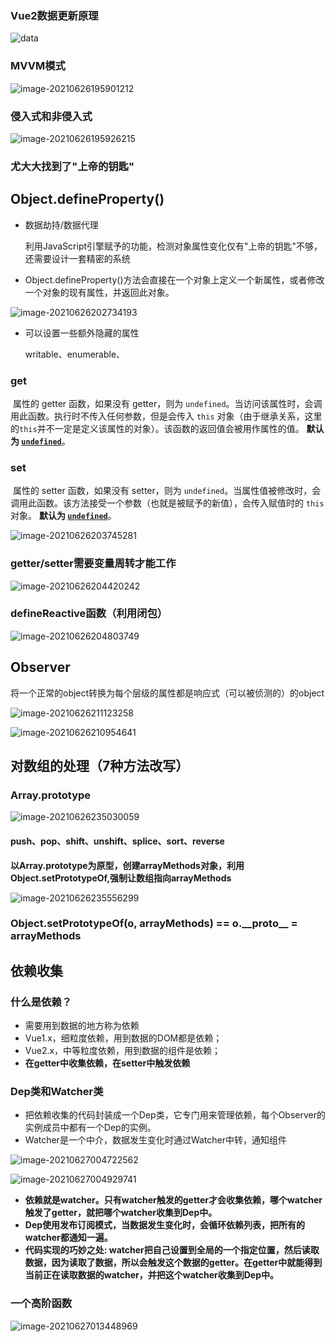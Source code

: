 ### 	Vue2数据更新原理

![data](README.assets/data.png)

### MVVM模式

![image-20210626195901212](README.assets/image-20210626195901212.png)



### 侵入式和非侵入式

![image-20210626195926215](README.assets/image-20210626195926215.png)



### 尤大大找到了"上帝的钥匙"

## Object.defineProperty()

- 数据劫持/数据代理

  利用JavaScript引擎赋予的功能，检测对象属性变化仅有"上帝的钥匙"不够，还需要设计一套精密的系统

- Object.defineProperty()方法会直接在一个对象上定义一个新属性，或者修改一个对象的现有属性，并返回此对象。

![image-20210626202734193](README.assets/image-20210626202734193.png)

- 可以设置一些额外隐藏的属性

  writable、enumerable、

### get

​	属性的 getter 函数，如果没有 getter，则为 `undefined`。当访问该属性时，会调用此函数。执行时不传入任何参数，但是会传入 `this` 对象（由于继承关系，这里的`this`并不一定是定义该属性的对象）。该函数的返回值会被用作属性的值。	**默认为 [`undefined`](https://developer.mozilla.org/zh-CN/docs/Web/JavaScript/Reference/Global_Objects/undefined)**。

### set

​	属性的 setter 函数，如果没有 setter，则为 `undefined`。当属性值被修改时，会调用此函数。该方法接受一个参数（也就是被赋予的新值），会传入赋值时的 `this` 对象。	**默认为 [`undefined`](https://developer.mozilla.org/zh-CN/docs/Web/JavaScript/Reference/Global_Objects/undefined)**。

![image-20210626203745281](README.assets/image-20210626203745281.png)

### getter/setter需要变量周转才能工作

![image-20210626204420242](README.assets/image-20210626204420242.png)



### defineReactive函数（利用闭包）

![image-20210626204803749](README.assets/image-20210626204803749.png)



## Observer

​	将一个正常的object转换为每个层级的属性都是响应式（可以被侦测的）的object

![image-20210626211123258](README.assets/image-20210626211123258.png)

![image-20210626210954641](README.assets/image-20210626210954641.png)



## 对数组的处理（7种方法改写）

### Array.prototype

![image-20210626235030059](README.assets/image-20210626235030059.png)

#### push、pop、shift、unshift、splice、sort、reverse

**以Array.prototype为原型，创建arrayMethods对象，利用Object.setPrototypeOf,强制让数组指向arrayMethods**

![image-20210626235556299](README.assets/image-20210626235556299.png)

### Object.setPrototypeOf(o, arrayMethods) == o.\_\_proto\_\_ = arrayMethods



## 依赖收集

### 什么是依赖？

- 需要用到数据的地方称为依赖
- Vue1.x，细粒度依赖，用到数据的DOM都是依赖；
- Vue2.x，中等粒度依赖，用到数据的组件是依赖；
- **在getter中收集依赖，在setter中触发依赖**

### Dep类和Watcher类

- 把依赖收集的代码封装成一个Dep类，它专门用来管理依赖，每个Observer的实例成员中都有一个Dep的实例。
- Watcher是一个中介，数据发生变化时通过Watcher中转，通知组件

![image-20210627004722562](README.assets/image-20210627004722562.png)

![image-20210627004929741](README.assets/image-20210627004929741.png)

- **依赖就是watcher。只有watcher触发的getter才会收集依赖，哪个watcher触发了getter，就把哪个watcher收集到Dep中。**
- **Dep使用发布订阅模式，当数据发生变化时，会循环依赖列表，把所有的watcher都通知一遍。**
- **代码实现的巧妙之处: watcher把自己设置到全局的一个指定位置，然后读取数据，因为读取了数据，所以会触发这个数据的getter。在getter中就能得到当前正在读取数据的watcher，并把这个watcher收集到Dep中。**

### 一个高阶函数

![image-20210627013448969](README.assets/image-20210627013448969.png)

